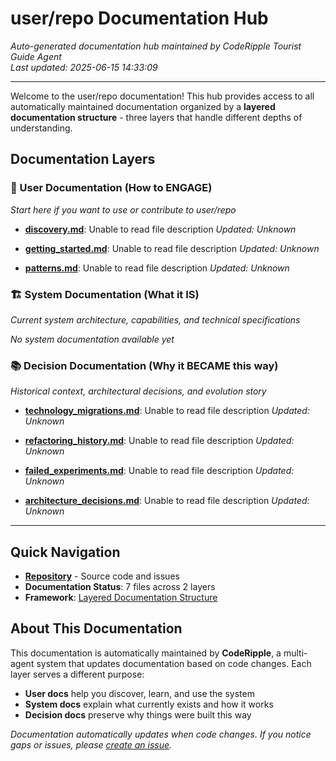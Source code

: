 # user/repo Documentation Hub

*Auto-generated documentation hub maintained by CodeRipple Tourist Guide Agent*  
*Last updated: 2025-06-15 14:33:09*

---

Welcome to the user/repo documentation! This hub provides access to all automatically maintained documentation organized by a **layered documentation structure** - three layers that handle different depths of understanding.

## Documentation Layers

### 🎯 User Documentation (How to ENGAGE)
*Start here if you want to use or contribute to user/repo*

- **[discovery.md](coderipple/discovery.md)**: Unable to read file description
  *Updated: Unknown*

- **[getting_started.md](coderipple/getting_started.md)**: Unable to read file description
  *Updated: Unknown*

- **[patterns.md](coderipple/patterns.md)**: Unable to read file description
  *Updated: Unknown*

### 🏗️ System Documentation (What it IS)
*Current system architecture, capabilities, and technical specifications*

*No system documentation available yet*

### 📚 Decision Documentation (Why it BECAME this way)
*Historical context, architectural decisions, and evolution story*

- **[technology_migrations.md](coderipple/decisions/technology_migrations.md)**: Unable to read file description
  *Updated: Unknown*

- **[refactoring_history.md](coderipple/decisions/refactoring_history.md)**: Unable to read file description
  *Updated: Unknown*

- **[failed_experiments.md](coderipple/decisions/failed_experiments.md)**: Unable to read file description
  *Updated: Unknown*

- **[architecture_decisions.md](coderipple/decisions/architecture_decisions.md)**: Unable to read file description
  *Updated: Unknown*

---

## Quick Navigation

- **[Repository](https://github.com/user/repo)** - Source code and issues
- **Documentation Status**: 7 files across 2 layers
- **Framework**: [Layered Documentation Structure](https://github.com/robertoallende/coderipple#documentation-layers)

## About This Documentation

This documentation is automatically maintained by **CodeRipple**, a multi-agent system that updates documentation based on code changes. Each layer serves a different purpose:

- **User docs** help you discover, learn, and use the system
- **System docs** explain what currently exists and how it works  
- **Decision docs** preserve why things were built this way

*Documentation automatically updates when code changes. If you notice gaps or issues, please [create an issue](https://github.com/user/repo/issues).*
